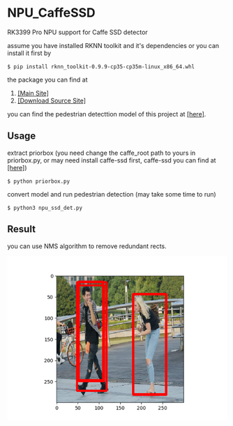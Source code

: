 # NPU_CaffeSSD

RK3399 Pro NPU support for Caffe SSD detector

assume you have installed RKNN toolkit and it's dependencies or you can install it first by 

```
$ pip install rknn_toolkit-0.9.9-cp35-cp35m-linux_x86_64.whl
```
the package you can find at 
1. [[Main Site]](http://t.rock-chips.com/forum.php?mod=forumdisplay)
2. [[Download Source Site]](http://t.rock-chips.com/forum.php?mod=viewthread&tid=79&extra=page%3D1)

you can find the pedestrian detecttion model of this project at [[here]](https://github.com/zlingkang/mobilenet_ssd_pedestrian_detection).

## Usage

extract priorbox (you need change the caffe_root path to yours in priorbox.py, or may need install caffe-ssd first, caffe-ssd you can find at [[here]](https://github.com/weiliu89/caffe))
  
```
$ python priorbox.py
```

convert model and run pedestrian detection (may take some time to run)
  
```
$ python3 npu_ssd_det.py
```

## Result

you can use NMS algorithm to remove redundant rects.

<p align="center">
    <img src="test.png" width="600"\>
</p>
